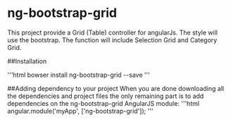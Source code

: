 # ng-bootstrap-grid
This project provide a Grid (Table) controller for angularJs. The style will use the bootstrap. The function will include Selection Grid and Category Grid.

##Installation

'''html
bowser install ng-bootstrap-grid --save
'''

##Adding dependency to your project
When you are done downloading all the dependencies and project files the only remaining part is to add dependencies on the ng-bootstrap-grid AngularJS module:
'''html
angular.module('myApp', ['ng-bootstrap-grid']);
'''
